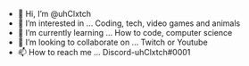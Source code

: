 - 👋 Hi, I’m @uhClxtch
- 👀 I’m interested in ... Coding, tech, video games and animals
- 🌱 I’m currently learning ... How to code, computer science
- 💞️ I’m looking to collaborate on ... Twitch or Youtube
- 📫 How to reach me ... Discord-uhClxtch#0001
